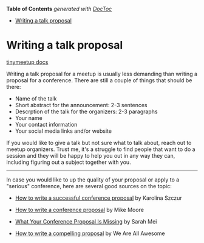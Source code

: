 <!-- START doctoc generated TOC please keep comment here to allow auto update -->
<!-- DON'T EDIT THIS SECTION, INSTEAD RE-RUN doctoc TO UPDATE -->
**Table of Contents**  *generated with [DocToc](https://github.com/thlorenz/doctoc)*

- [Writing a talk proposal](#writing-a-talk-proposal)

<!-- END doctoc generated TOC please keep comment here to allow auto update -->

# Writing a talk proposal

[tinymeetup docs](../README.md)

Writing a talk proposal for a meetup is usually less demanding than
writing a proposal for a conference. There are still a couple of things
that should be there:

* Name of the talk
* Short abstract for the announcement: 2-3 sentences
* Descrption of the talk for the organizers: 2-3 paragraphs
* Your name
* Your contact information
* Your social media links and/or website

If you would like to give a talk but not sure what to talk about, reach
out to meetup organizers. Trust me, it's a struggle to find people that
want to do a session and they will be happy to help you out in any way
they can, including figuring out a subject together with you.

---

In case you would like to up the quality of your proposal or apply to a
"serious" conference, here are several good sources on the topic:

* [How to write a successful conference proposal](https://medium.com/@fox/how-to-write-a-successful-conference-proposal-4461509d3e32) by Karolina Szczur

* [How to write a conference proposal](http://blowmage.com/2013/01/24/writing-conf-proposals) by Mike
  Moore

* [What Your Conference Proposal Is Missing](http://www.sarahmei.com/blog/2014/04/07/what-your-conference-proposal-is-missing/) by Sarah Mei

* [How to write a compelling proposal](http://weareallaweso.me/for_speakers/how-to-write-a-compelling-proposal.html) by We Are All Awesome



